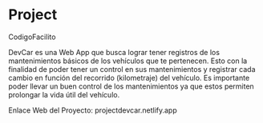 # Project
CodigoFacilito

DevCar es una Web App que busca lograr tener registros de los mantenimientos básicos de los vehículos que te pertenecen. Esto con la finalidad de poder tener un control en sus mantenimientos  y registrar cada cambio en función del recorrido (kilometraje) del vehículo.
Es importante poder llevar un buen control de los mantenimientos ya que estos permiten prolongar la vida útil del vehículo.


Enlace Web del Proyecto: projectdevcar.netlify.app



